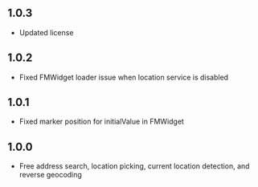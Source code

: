 ## 1.0.3

- Updated license

## 1.0.2

- Fixed FMWidget loader issue when location service is disabled

## 1.0.1

- Fixed marker position for initialValue in FMWidget

## 1.0.0

- Free address search, location picking, current location detection, and reverse geocoding
